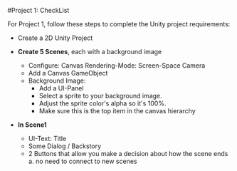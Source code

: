 #Project 1:  CheckList

For Project 1, follow these steps to complete the Unity project requirements:  

- Create a 2D Unity Project
- **Create 5 Scenes**, each with a background image
	- Configure: Canvas Rendering-Mode:  Screen-Space Camera
	- Add a Canvas GameObject
	- Background Image:  
		- Add a UI-Panel
		- Select a sprite to your background image.
		- Adjust the sprite color's alpha so it's 100%.
		- Make sure this is the top item in the canvas hierarchy

- **In Scene1**
	- UI-Text:  Title
	- Some Dialog / Backstory
	- 2 Buttons that allow you make a decision about 	how the scene ends
		a. no need to connect to new scenes
		

